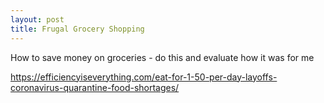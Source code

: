 ```yaml
---
layout: post
title: Frugal Grocery Shopping
---
```


How to save money on groceries - do this and evaluate how it was for me

<https://efficiencyiseverything.com/eat-for-1-50-per-day-layoffs-coronavirus-quarantine-food-shortages/>
